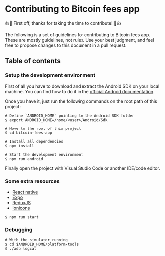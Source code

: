 # Contributing to Bitcoin fees app

:+1::tada: First off, thanks for taking the time to contribute! :tada::+1:

The following is a set of guidelines for contributing to Bitcoin fees app. These are mostly guidelines, not rules. Use your best judgment, and feel free to propose changes to this document in a pull request.

## Table of contents

### Setup the development environment

First of all you have to download and extract the Android SDK on your local machine. You can find how to do it in the [official Android documentation](https://developer.android.com/about/versions?hl=es-419).

Once you have it, just run the following commands on the root path of this project:

```shell
# Define `ANDROID_HOME` pointing to the Android SDK folder
$ export ANDROID_HOME=/home/<user>/Android/Sdk

# Move to the root of this project
$ cd bitcoin-fees-app

# Install all dependencies
$ npm install

# Start the development environment
$ npm run android
```

Finally open the project with Visual Studio Code or another IDE/code editor.

### Some extra resources

- [React native](https://reactnative.dev/docs/getting-started)
- [Expo](https://docs.expo.dev/)
- [ReduxJS](https://redux.js.org/usage/)
- [Ionicons](https://ionic.io/ionicons/v4/cheatsheet.html)

```shell
$ npm run start
```

### Debugging

```shell
# With the simulator running
$ cd $ANDROID_HOME/platform-tools
$ ./adb logcat
```
